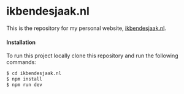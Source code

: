 # ikbendesjaak.nl

This is the repository for my personal website, [ikbendesjaak.nl](https://ikbendesjaak.nl).

#### Installation

To run this project locally clone this repository and run the following commands:

```bash
$ cd ikbendesjaak.nl
$ npm install
$ npm run dev
```

